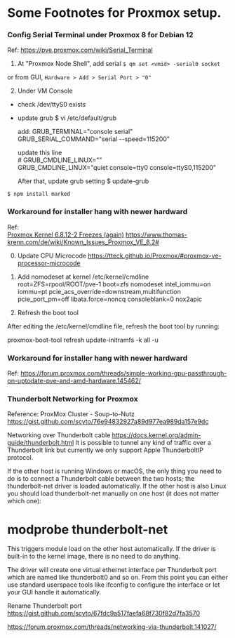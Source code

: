 # Some Footnotes for Proxmox setup.

### Config Serial Terminal under Proxmox 8 for Debian 12
Ref:  https://pve.proxmox.com/wiki/Serial_Terminal

1. At "Proxmox Node Shell", add serial 
`$ qm set <vmid> -serial0 socket`

or from GUI, 
`Hardware > Add > Serial Port > "0"`

2. Under VM Console

- check /dev/ttyS0 exists
- update grub
    $ vi /etc/default/grub

    add:
      GRUB_TERMINAL="console serial" <br/>
      GRUB_SERIAL_COMMAND="serial --speed=115200"

    update this line  
      # GRUB_CMDLINE_LINUX="" <br/>
      GRUB_CMDLINE_LINUX="quiet console=tty0 console=ttyS0,115200"

    After that, update grub setting
      $ update-grub


`$ npm install marked`


### Workaround for installer hang with newer hardward
Ref:  
[Proxmox Kernel 6.8.12-2 Freezes (again)](https://forum.proxmox.com/threads/proxmox-kernel-6-8-12-2-freezes-again.154875/) 
https://www.thomas-krenn.com/de/wiki/Known_Issues_Proxmox_VE_8.2#

0. Update CPU Microcode 
https://tteck.github.io/Proxmox/#proxmox-ve-processor-microcode

1. Add nomodeset at kernel /etc/kernel/cmdline 
root=ZFS=rpool/ROOT/pve-1 boot=zfs nomodeset intel_iommu=on iommu=pt pcie_acs_override=downstream,multifunction pcie_port_pm=off libata.force=noncq consoleblank=0 nox2apic

2. Refresh the boot tool

After editing the /etc/kernel/cmdline file, refresh the boot tool by running:

proxmox-boot-tool refresh
update-initramfs -k all -u

### Workaround for installer hang with newer hardward
Ref: 
https://forum.proxmox.com/threads/simple-working-gpu-passthrough-on-uptodate-pve-and-amd-hardware.145462/


### Thunderbolt Networking for Proxmox
Reference: 
ProxMox Cluster - Soup-to-Nutz
https://gist.github.com/scyto/76e94832927a89d977ea989da157e9dc


Networking over Thunderbolt cable
https://docs.kernel.org/admin-guide/thunderbolt.html
It is possible to tunnel any kind of traffic over a Thunderbolt link but currently we only support Apple ThunderboltIP protocol.

If the other host is running Windows or macOS, the only thing you need to do is to connect a Thunderbolt cable between the two hosts; the thunderbolt-net driver is loaded automatically. If the other host is also Linux you should load thunderbolt-net manually on one host (it does not matter which one):

# modprobe thunderbolt-net
This triggers module load on the other host automatically. If the driver is built-in to the kernel image, there is no need to do anything.

The driver will create one virtual ethernet interface per Thunderbolt port which are named like thunderbolt0 and so on. From this point you can either use standard userspace tools like ifconfig to configure the interface or let your GUI handle it automatically.




Rename Thunderbolt port
https://gist.github.com/scyto/67fdc9a517faefa68f730f82d7fa3570


https://forum.proxmox.com/threads/networking-via-thunderbolt.141027/

